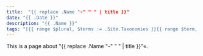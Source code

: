 ```yaml
---
title:  "{{ replace .Name "-" " " | title }}"
date: "{{ .Date }}"
description: "{{ .Name }}"
tags: "[{{ range $plural, $terms := .Site.Taxonomies }}{{ range $term, $val := $terms }}"{{ printf "%s" $term }}",{{ end }}{{ end }}]"
---
```


This is a page about "{{ replace .Name "-" " " | title }}"«.